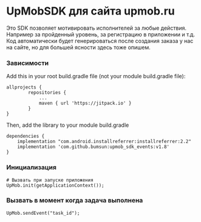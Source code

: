 # UpMobSDK для сайта upmob.ru
Это SDK позволяет мотивировать исполнителей за любые действия. Например за пройденный уровень, за регистрацию в приложении и т.д.
Код автоматически будет генерироваться после создания заказа у нас на сайте, но для большей ясности здесь тоже опишем.

### Зависимости
Add this in your root build.gradle file (not your module build.gradle file):
```
allprojects {
		repositories {
			...
			maven { url 'https://jitpack.io' }
		}
}
```

Then, add the library to your module build.gradle
```
dependencies {
    implementation "com.android.installreferrer:installreferrer:2.2"
    implementation 'com.github.bumsun:upmob_sdk_events:v1.8'
}
```

### Инициализация

```
# Вызвать при запуске приложения
UpMob.init(getApplicationContext());
```

### Вызвать в момент когда задача выполнена
```
UpMob.sendEvent("task_id");
```
